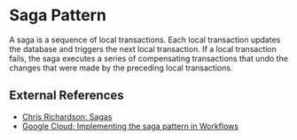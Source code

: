 # Saga Pattern

A saga is a sequence of local transactions. Each local transaction updates the database and triggers the next local transaction. If a local transaction fails, the saga executes a series of compensating transactions that undo the changes that were made by the preceding local transactions.

## External References

- [Chris Richardson: Sagas](https://microservices.io/patterns/data/saga.html)
- [Google Cloud: Implementing the saga pattern in Workflows](https://cloud.google.com/blog/topics/developers-practitioners/implementing-saga-pattern-workflows)
